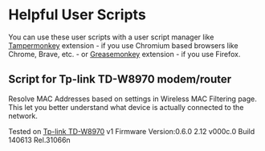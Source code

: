 # Helpful User Scripts

You can use these user scripts with a user script manager like [Tampermonkey](https://www.tampermonkey.net/) extension - if you use Chromium based browsers like Chrome, Brave, etc. - or [Greasemonkey](https://addons.mozilla.org/en-US/firefox/addon/greasemonkey/) extension - if you use Firefox.

## Script for Tp-link TD-W8970 modem/router

Resolve MAC Addresses based on settings in Wireless MAC Filtering page. This let you better understand what device is actually connected to the network.

Tested on [Tp-link TD-W8970](https://www.tp-link.com/en/home-networking/dsl-modem-router/td-w8970/) v1 Firmware Version:0.6.0 2.12 v000c.0 Build 140613 Rel.31066n
